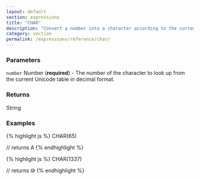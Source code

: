 ```yaml
---
layout: default
section: expressions
title: "CHAR"
description: "Convert a number into a character according to the current Unicode table."
category: section
permalink: /expressions/reference/char/
---
```


### Parameters

`number` Number (__required__) - The number of the character to look up from the current Unicode table in decimal format.

### Returns

String

### Examples

{% highlight js %}
CHAR(65)

// returns A
{% endhighlight %}


{% highlight js %}
CHAR(1337)

// returns Թ
{% endhighlight %}